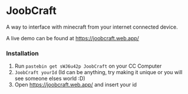 # JoobCraft
A way to interface with minecraft from your internet connected device.

A live demo can be found at https://joobcraft.web.app/

### Installation
1. Run `pastebin get sWJ6u42p JoobCraft` on your CC Computer
2. `JoobCraft yourId`   (Id can be anything, try making it unique or you will see someone elses world :D)
3. Open https://joobcraft.web.app/ and insert your id
